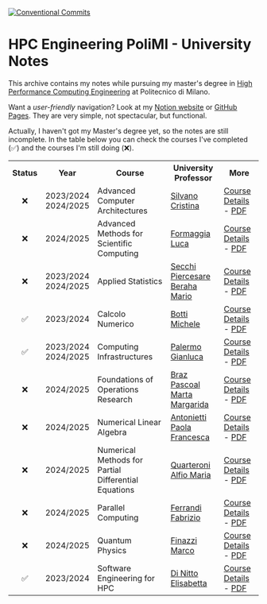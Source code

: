 [![Conventional Commits](https://img.shields.io/badge/Conventional%20Commits-1.0.0-%23FE5196?logo=conventionalcommits&logoColor=white)](https://conventionalcommits.org)

# HPC Engineering PoliMI - University Notes

This archive contains my notes while pursuing my master's degree in [High Performance Computing Engineering](https://masterhpc.polimi.it/) at Politecnico di Milano.

Want a *user-friendly* navigation? Look at my [Notion website](https://andrevale69-hpc-polimi.notion.site/PoliMI-High-Performance-Computing-Engineering-Notes-and-Projects-AndreVale69-6de0ce81a91248d6a279e33104b308c8?pvs=4) or [GitHub Pages](https://polimi-hpc-e-notes-projects-andrevale69.github.io/HPC-E-PoliMI-university-notes/). They are very simple, not spectacular, but functional.

Actually, I haven't got my Master's degree yet, so the notes are still incomplete. In the table below you can check the courses I've completed (✅) and the courses I'm still doing (❌).

<table>
    <tr>
        <th>Status</th>
        <th>Year</th>
        <th>Course</th>
        <th>University Professor</th>
        <th>More</th>
    </tr>
    <tr>
        <td align="center">❌</td>
        <td>2023/2024<br>2024/2025</td>
        <td>Advanced Computer Architectures</td>
        <td><a href="https://aunicalogin.polimi.it/aunicalogin/getservizio.xml?id_servizio=167&evn_didattica=evento&k_doc=154207" target="_blank">Silvano Cristina</a></td>
        <td><a href="advanced-computer-architectures">Course Details</a> - <a href="advanced-computer-architectures/notes/advanced-computer-architectures.pdf">PDF</a></td>
    </tr>
    <tr>
        <td align="center">❌</td>
        <td>2024/2025</td>
        <td>Advanced Methods for Scientific Computing</td>
        <td><a href="https://www4.ceda.polimi.it/manifesti/manifesti/controller/ricerche/RicercaPerDocentiPublic.do?EVN_PRODOTTI=evento&lang=IT&k_doc=5386&aa=2024&n_docente=Formaggia%20Luca&tab_ricerca=1&jaf_currentWFID=main" target="_blank">Formaggia Luca</a></td>
        <td><a href="advanced-methods-for-scientific-computing">Course Details</a> - <a href="advanced-methods-for-scientific-computing/notes/advanced-methods-for-scientific-computing.pdf">PDF</a></td>
    </tr>
    <tr>
        <td align="center">❌</td>
        <td>2023/2024<br>2024/2025</td>
        <td>Applied Statistics</td>
        <td><a href="https://aunicalogin.polimi.it/aunicalogin/getservizio.xml?id_servizio=167&evn_didattica=evento&k_doc=4620" target="_blank">Secchi Piercesare</a><br><a href="https://www4.ceda.polimi.it/manifesti/manifesti/controller/ricerche/RicercaPerDocentiPublic.do?EVN_PRODOTTI=evento&lang=IT&k_doc=395778&aa=2024&n_docente=Beraha%20Mario&tab_ricerca=1&jaf_currentWFID=main" target="_blank">Beraha Mario</a></td>
        <td><a href="applied-statistics">Course Details</a> - <a href="applied-statistics/notes/applied-statistics.pdf">PDF</a></td>
    </tr>
    <tr>
        <td align="center">✅</td>
        <td>2023/2024</td>
        <td>Calcolo Numerico</td>
        <td><a href="https://aunicalogin.polimi.it/aunicalogin/getservizio.xml?id_servizio=167&evn_didattica=evento&k_doc=717400" target="_blank">Botti Michele</a></td>
        <td><a href="calcolo-numerico">Course Details</a> - <a href="calcolo-numerico/notes/calcolo-numerico.pdf">PDF</a></td>
    </tr>
    <tr>
        <td align="center">✅</td>
        <td>2023/2024<br>2024/2025</td>
        <td>Computing Infrastructures</td>
        <td><a href="https://aunicalogin.polimi.it/aunicalogin/getservizio.xml?id_servizio=167&evn_didattica=evento&k_doc=120425" target="_blank">Palermo Gianluca</a></td>
        <td><a href="computing-infrastructures">Course Details</a> - <a href="computing-infrastructures/notes/computing-infrastructures.pdf">PDF</a></td>
    </tr>
    <tr>
        <td align="center">❌</td>
        <td>2024/2025</td>
        <td>Foundations of Operations Research</td>
        <td><a href="https://aunicalogin.polimi.it/aunicalogin/getservizio.xml?id_servizio=167&evn_didattica=evento&k_doc=685067" target="_blank">Braz Pascoal Marta Margarida</a></td>
        <td><a href="foundations-of-operations-research">Course Details</a> - <a href="foundations-of-operations-research/notes/foundations-of-operations-research.pdf">PDF</a></td>
    </tr>
    <tr>
        <td align="center">❌</td>
        <td>2024/2025</td>
        <td>Numerical Linear Algebra</td>
        <td><a href="https://www4.ceda.polimi.it/manifesti/manifesti/controller/ricerche/RicercaPerDocentiPublic.do?EVN_PRODOTTI=evento&lang=IT&k_doc=300134&aa=2024&n_docente=Antonietti%20Paola%20Francesca&tab_ricerca=1&jaf_currentWFID=main" target="_blank">Antonietti Paola Francesca</a></td>
        <td><a href="numerical-linear-algebra">Course Details</a> - <a href="numerical-linear-algebra/notes/numerical-linear-algebra.pdf">PDF</a></td>
    </tr>
    <tr>
        <td align="center">❌</td>
        <td>2024/2025</td>
        <td>Numerical Methods for Partial Differential Equations</td>
        <td><a href="https://www4.ceda.polimi.it/manifesti/manifesti/controller/ricerche/RicercaPerDocentiPublic.do?EVN_PRODOTTI=evento&lang=IT&k_doc=986&aa=2024&n_docente=Quarteroni%20Alfio%20Maria&tab_ricerca=1&jaf_currentWFID=main" target="_blank">Quarteroni Alfio Maria</a></td>
        <td><a href="numerical-methods-for-partial-differential-equations">Course Details</a> - <a href="numerical-methods-for-partial-differential-equations/notes/numerical-methods-for-partial-differential-equations.pdf">PDF</a></td>
    </tr>
    <tr>
        <td align="center">❌</td>
        <td>2024/2025</td>
        <td>Parallel Computing</td>
        <td><a href="https://www4.ceda.polimi.it/manifesti/manifesti/controller/ricerche/RicercaPerDocentiPublic.do?EVN_PRODOTTI=evento&lang=IT&k_doc=64870&aa=2024&n_docente=Ferrandi%20Fabrizio&tab_ricerca=1&jaf_currentWFID=main" target="_blank">Ferrandi Fabrizio</a></td>
        <td><a href="parallel-computing">Course Details</a> - <a href="parallel-computing/notes/parallel-computing.pdf">PDF</a></td>
    </tr>
    <tr>
        <td align="center">❌</td>
        <td>2024/2025</td>
        <td>Quantum Physics</td>
        <td><a href="https://aunicalogin.polimi.it/aunicalogin/getservizio.xml?id_servizio=167&evn_didattica=evento&k_doc=67166" target="_blank">Finazzi Marco</a></td>
        <td><a href="quantum-physics">Course Details</a> - <a href="quantum-physics/notes/quantum-physics.pdf">PDF</a></td>
    </tr>
    <tr>
        <td align="center">✅</td>
        <td>2023/2024</td>
        <td>Software Engineering for HPC</td>
        <td><a href="https://aunicalogin.polimi.it/aunicalogin/getservizio.xml?id_servizio=167&evn_didattica=evento&k_doc=4444" target="_blank">Di Nitto Elisabetta</a></td>
        <td><a href="software-engineering-for-hpc">Course Details</a> - <a href="software-engineering-for-hpc/notes/software-engineering-for-hpc.pdf">PDF</a></td>
    </tr>
</table>